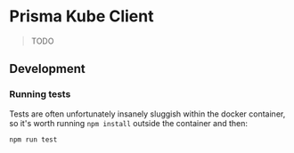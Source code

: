 # Prisma Kube Client
> TODO

## Development

### Running tests

Tests are often unfortunately insanely sluggish within the docker container,
so it's worth running `npm install` outside the container and then:

```sh
npm run test
```
